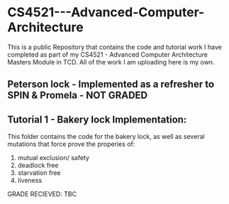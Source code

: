 # CS4521---Advanced-Computer-Architecture
This is a public Repository that contains the code and tutorial work I have completed as part of my CS4521 - Advanced Computer Architecture Masters Module in TCD. All of the work I am uploading here is my own. 

## Peterson lock - Implemented as a refresher to SPIN & Promela - NOT GRADED

## Tutorial 1 - Bakery lock Implementation:
This folder contains the code for the bakery lock, as well as several mutations that force prove the properies of:
1. mutual exclusion/ safety
2. deadlock free
3. starvation free
4. liveness

GRADE RECIEVED: TBC
